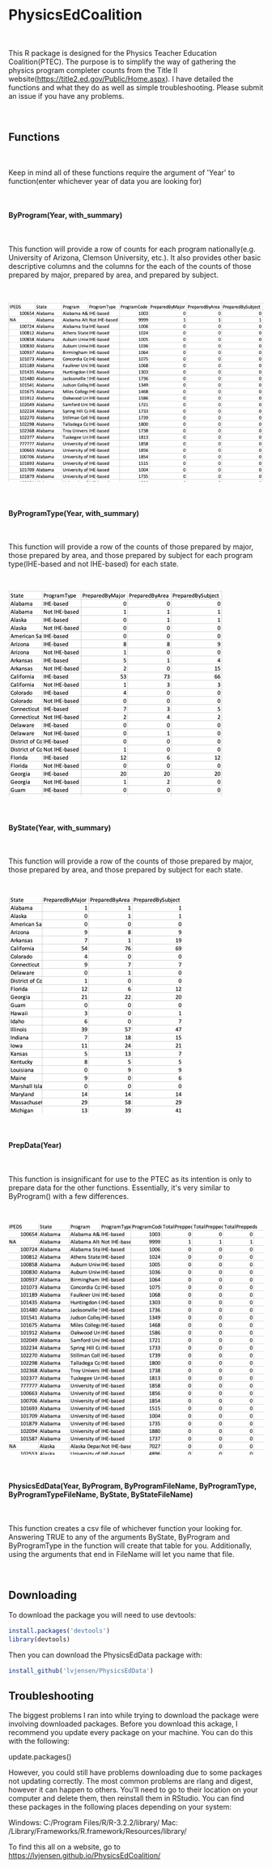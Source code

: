 # PhysicsEdCoalition

<br>

This R package is designed for the Physics Teacher Education Coalition(PTEC). The purpose is to simplify the way of gathering the physics program completer counts from the Title II website(https://title2.ed.gov/Public/Home.aspx). I have detailed the functions and what they do as well as simple troubleshooting. Please submit an issue if you have any problems.

<br>

## Functions

<br>

Keep in mind all of these functions require the argument of 'Year' to function(enter whichever year of data you are looking for)

<br>

#### ByProgram(Year, with_summary) 

<br>

This function will provide a row of counts for each program nationally(e.g. University of Arizona, Clemson University, etc.). It also provides other basic descriptive columns and the columns for the each of the counts of those prepared by major, prepared by area, and prepared by subject. 

<br>

![Example of ByProgram()](Images/byprogram.png)

<br>

#### ByProgramType(Year, with_summary)

<br>

This function will provide a row of the counts of those prepared by major, those prepared by area, and those prepared by subject for each program type(IHE-based and not IHE-based) for each state.

<br>

![Example of ByProgramType()](Images/byprogramtype.png)

<br>

#### ByState(Year, with_summary)

<br>

This function will provide a row of the counts of those prepared by major, those prepared by area, and those prepared by subject for each state. 

<br>

![Example of ByState()](Images/bystate.png)

<br>

#### PrepData(Year)

<br>

This function is insignificant for use to the PTEC as its intention is only to prepare data for the other functions. Essentially, it's very similar to ByProgram() with a few differences.

<br>

![Example of PrepData()](Images/prepdata.png)

<br>

#### PhysicsEdData(Year, ByProgram, ByProgramFileName, ByProgramType, ByProgramTypeFileName, ByState, ByStateFileName)

<br>

This function creates a csv file of whichever function your looking for. Answering TRUE to any of the arguments ByState, ByProgram and ByProgramType in the function will create that table for you. Additionally, using the arguments that end in FileName will let you name that file.

<br>

## Downloading

To download the package you will need to use devtools:

```r
install.packages('devtools')
library(devtools)
```

Then you can download the PhysicsEdData package with:

```r
install_github('lvjensen/PhysicsEdData')
```

## Troubleshooting

The biggest problems I ran into while trying to download the package were involving downloaded packages. Before you download this ackage, I recommend you update every package on your machine. You can do this with the following:

update.packages()

However, you could still have problems downloading due to some packages not updating correctly. The most common problems are rlang and digest, however it can happen to others. You'll need to go to their location on your computer and delete them, then reinstall them in RStudio. You can find these packages in the following places depending on your system:

Windows: C:/Program Files/R/R-3.2.2/library/<package name>
Mac: /Library/Frameworks/R.framework/Resources/library/<package name>



To find this all on a website, go to https://lvjensen.github.io/PhysicsEdCoalition/
